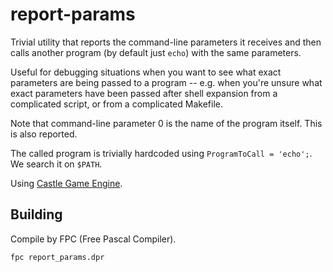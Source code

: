 # report-params

Trivial utility that reports the command-line parameters it receives and then calls another program (by default just `echo`) with the same parameters.

Useful for debugging situations when you want to see what exact parameters are being passed to a program -- e.g. when you're unsure what exact parameters have been passed after shell expansion from a complicated script, or from a complicated Makefile.

Note that command-line parameter 0 is the name of the program itself. This is also reported.

The called program is trivially hardcoded using `ProgramToCall = 'echo';`. We search it on `$PATH`.

Using [Castle Game Engine](https://castle-engine.io/).

## Building

Compile by FPC (Free Pascal Compiler).

```shell
fpc report_params.dpr
```
